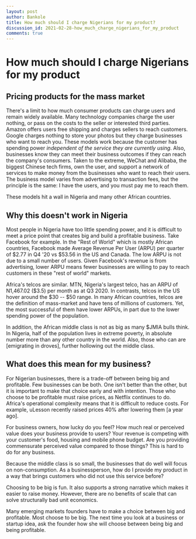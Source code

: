 ```yaml
---
layout: post
author: Bankole
title: How much should I charge Nigerians for my product?
discussion_id: 2021-02-28-how_much_charge_nigerians_for_my_product
comments: true
---
```


# How much should I charge Nigerians for my product

## Pricing products for the mass market

There's a limit to how much consumer products can charge users and remain widely
available. Many technology companies charge the user nothing, or pass on the
costs to the seller or interested third parties. Amazon offers users free
shipping and charges sellers to reach customers. Google charges nothing to store
your photos but they charge businesses who want to reach you. These models work
because the customer has spending power *independent of the service they are
currently using*. Also, businesses know they can meet their business outcomes if
they can reach the company's consumers. Taken to the extreme, WeChat and
Alibaba, the biggest Chinese tech firms, own the user, and support a network of
services to make money from the businesses who want to reach their users. The
business model varies from advertising to transaction fees, but the principle is
the same: I have the users, and you must pay me to reach them.

These models hit a wall in Nigeria and many other African countries.

## Why this doesn't work in Nigeria

Most people in Nigeria have too little spending power, and it is difficult to
meet a price point that creates big and build a profitable business. Take
Facebook for example. In the "Rest of World" which is mostly African countries,
Facebook made Average Revenue Per User (ARPU) per quarter of $2.77 in Q4 '20 vs
$53.56 in the US and Canada. The low ARPU is not due to a small number of users.
Given Facebook's revenue is from advertising, lower ARPU means fewer businesses
are willing to pay to reach customers in these "rest of world" markets.

Africa's telcos are similar. MTN, Nigeria's largest telco, has an ARPU of
N1,467.02 ($3.5) per month as at Q3 2020. In contrasts, telcos in the US hover
around the $30 -- $50 range. In many African countries, telcos are the definition
of mass-market and have tens of millions of customers. Yet, the most successful
of them have lower ARPUs, in part due to the lower spending power of the
population.

In addition, the African middle class is not as big as many $JMIA bulls think.
In Nigeria, half of the population lives in extreme poverty, in absolute number
more than any other country in the world. Also, those who can are [emigrating in
droves], further hollowing out the middle class.

## What does this mean for my business?

For Nigerian businesses, there is a trade-off between being big and profitable.
Few businesses can be both. One isn't better than the other, but it is important
to make that choice early and with intention. Those who choose to be profitable
must raise prices, as Netflix continues to do. Africa's operational complexity
means that it is difficult to reduce costs. For example, uLesson recently raised
prices 40% after lowering them [a year ago].

For business owners, how lucky do you feel? How much real or perceived value
does your business provide to users? Your revenue is competing with your
customer's food, housing and mobile phone budget. Are you providing commensurate
perceived value compared to those things? This is hard to do for any business.

Because the middle class is so small, the businesses that do well will focus on
non-consumption. As a businessperson, how do I provide my product in a way that
brings customers who did not use this service before?

Choosing to be big is fun. It also supports a strong narrative which makes it
easier to raise money. However, there are no benefits of scale that can solve
structurally bad unit economics.

Many emerging markets founders have to make a choice between big and profitable.
Most choose to be big. The next time you look at a business or startup idea, ask
the founder how she will choose between being big and being profitable.
